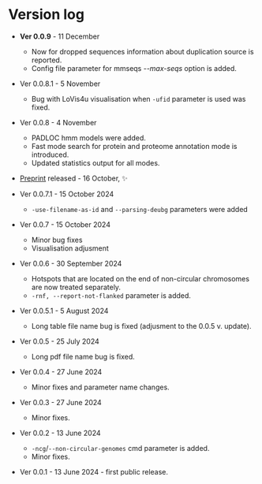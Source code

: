# Version log

* **Ver 0.0.9** - 11 December
	- Now for dropped sequences information about duplication source is reported.
	- Config file parameter for mmseqs *--max-seqs* option is added.

* Ver 0.0.8.1 - 5 November
	- Bug with LoVis4u visualisation when `-ufid` parameter is used was fixed. 

* Ver 0.0.8 - 4 November
	- PADLOC hmm models were added.
	- Fast mode search for protein and proteome annotation mode is introduced.
	- Updated statistics output for all modes.

* [Preprint](https://doi.org/10.1101/2024.10.15.618418) released - 16 October,  ✨

* Ver 0.0.7.1 - 15 October 2024
	- `-use-filename-as-id` and `--parsing-deubg` parameters were added

* Ver 0.0.7 - 15 October 2024
	- Minor bug fixes
	- Visualisation adjusment

* Ver 0.0.6 - 30 September 2024 
	- Hotspots that are located on the end of non-circular chromosomes are now treated separately. 
	- `-rnf, --report-not-flanked` parameter is added.

* Ver 0.0.5.1 - 5 August 2024 
	- Long table file name bug is fixed (adjusment to the 0.0.5 v. update).

* Ver 0.0.5 - 25 July 2024 
	- Long pdf file name bug is fixed.

* Ver 0.0.4 - 27 June 2024 
	- Minor fixes and parameter name changes.

* Ver 0.0.3 - 27 June 2024 
	- Minor fixes.

* Ver 0.0.2 - 13 June 2024 
	- `-ncg`/`--non-circular-genomes` cmd parameter is added.
	- Minor fixes.

* Ver 0.0.1 - 13 June 2024 - first public release. 

